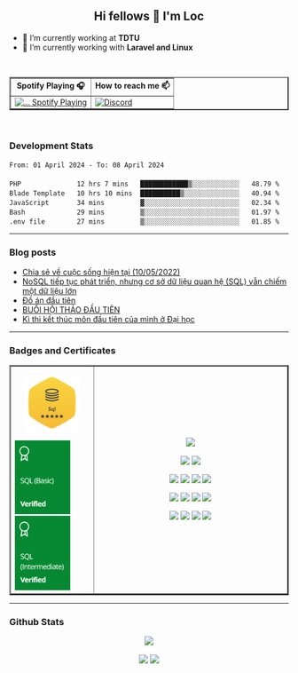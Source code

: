 <h2 align="center">Hi fellows 👋 I'm Loc</h2>

- 🔭 I’m currently working at **TDTU**
- 🌱 I’m currently working with **Laravel and Linux**
<br>
<table border="2px solid white" align="center">
  <tr>
    <th>Spotify Playing 🎧</th>
    <th>How to reach me 📫</th>
  </tr>
  
  <tr>
    <td>
      <a href="https://open.spotify.com/user/jo3t0sjswxmpet9c67mq6qph3">
        <img src="https://spotify-readme-git-master-maoleng.vercel.app/api/spotify-playing" alt="... Spotify Playing"   />
      </a>
    </td>
    <td>
      <a href = "https://discordapp.com/users/517725152327499806">
        <img align="" src="https://lanyard.cnrad.dev/api/517725152327499806" alt="Discord" align="right" width="95%"/>
      </a>
    </td>
  </tr>
</table>


<br>

### Development Stats
<!--START_SECTION:waka-->

```txt
From: 01 April 2024 - To: 08 April 2024

PHP              12 hrs 7 mins   ████████████▒░░░░░░░░░░░░   48.79 %
Blade Template   10 hrs 10 mins  ██████████▒░░░░░░░░░░░░░░   40.94 %
JavaScript       34 mins         ▓░░░░░░░░░░░░░░░░░░░░░░░░   02.34 %
Bash             29 mins         ▒░░░░░░░░░░░░░░░░░░░░░░░░   01.97 %
.env file        27 mins         ▒░░░░░░░░░░░░░░░░░░░░░░░░   01.85 %
```

<!--END_SECTION:waka-->

---
### Blog posts
<!-- BLOG-POST-LIST:START -->
- [Chia sẻ về cuộc sống hiện tại &lpar;10/05/2022&rpar;](https://maolengbhl.blogspot.com/2022/05/chia-se-ve-cuoc-song-hien-tai-10052022.html)
- [NoSQL tiếp tục phát triển, nhưng cơ sở dữ liệu quan hệ &lpar;SQL&rpar; vẫn chiếm một dữ liệu lớn](https://maolengbhl.blogspot.com/2022/03/nosql-tiep-tuc-phat-trien-nhung-co-so.html)
- [Đồ án đầu tiên](https://maolengbhl.blogspot.com/2022/03/o-au-tien.html)
- [BUỔI HỘI THẢO ĐẦU TIÊN](https://maolengbhl.blogspot.com/2022/01/buoi-hoi-thao-au-tien.html)
- [Kì thi kết thúc môn đầu tiên của mình ở Đại học](https://maolengbhl.blogspot.com/2022/01/ki-thi-ket-thuc-mon-au-tien-cua-minh-o.html)
<!-- BLOG-POST-LIST:END -->

---
### Badges and Certificates
<table border="2px solid white" align="center">
<td width="30%">
<p align="center">
<a href="https://www.hackerrank.com/maoleng">
<img src="https://github.com/maoleng/media/blob/huuloc/maoleng/badge_sql.png?raw=true" width="100px">
</a>
</p>
<a href="https://www.hackerrank.com/certificates/92a70aea55ca">
<img src="https://github.com/maoleng/media/blob/huuloc/maoleng/sql_basic.png?raw=true" width="100px">
</a>
<a href="https://www.hackerrank.com/certificates/60e7b2754324">
<img src="https://github.com/maoleng/media/blob/huuloc/maoleng/sql_intermediate.png?raw=true" width="100px">
</a>
</td>
<td width="70%">
<p align="center">
<img src="https://wakatime.com/badge/user/f88bc81e-1487-40a4-abd6-8b8ee1b701fb.svg">
</p>
<p align="center">
<img src="https://img.shields.io/badge/Laravel-FF2D20?style=for-the-badge&logo=laravel&logoColor=white">
<img src="https://img.shields.io/badge/PHP-777BB4?style=for-the-badge&logo=php&logoColor=white">
</p>

<p align="center">
<img src="https://img.shields.io/badge/MySQL-00000F?style=for-the-badge&logo=mysql&logoColor=white">
<img src="https://img.shields.io/badge/MongoDB-4EA94B?style=for-the-badge&logo=mongodb&logoColor=white">
<img src="https://img.shields.io/badge/SQLite-07405E?style=for-the-badge&logo=sqlite&logoColor=white">
<img src="https://img.shields.io/badge/Microsoft_SQL_Server-CC2927?style=for-the-badge&logo=microsoft-sql-server&logoColor=white">
</p>

<p align="center">
<img src="https://img.shields.io/badge/HTML-239120?style=for-the-badge&logo=html5&logoColor=white">
<img src="https://img.shields.io/badge/CSS-239120?&style=for-the-badge&logo=css3&logoColor=white">
<img src="https://img.shields.io/badge/JavaScript-F7DF1E?style=for-the-badge&logo=javascript&logoColor=black">
<img src="https://img.shields.io/badge/jQuery-0769AD?style=for-the-badge&logo=jquery&logoColor=white">
</p>

<p align="center">
<img src="https://img.shields.io/badge/GIT-E44C30?style=for-the-badge&logo=git&logoColor=white">
<img src="https://img.shields.io/badge/Markdown-000000?style=for-the-badge&logo=markdown&logoColor=white">
<img src="https://img.shields.io/badge/Linux-FCC624?style=for-the-badge&logo=linux&logoColor=black">
<img src="https://img.shields.io/badge/Ubuntu-E95420?style=for-the-badge&logo=ubuntu&logoColor=white">
</p>
</td>
</table>

---
### Github Stats
<p align="center">
<img src="https://komarev.com/ghpvc/?username=maoleng&style=for-the-badge">
</p>
<p align = "center">
  <img src = "https://github-readme-stats.vercel.app/api?username=maoleng&theme=radical&line_height=27">
  <img src = "https://github-readme-stats.vercel.app/api/top-langs/?username=maoleng&count_private=true&theme=radical&langs_count=3&hide=javascript,css,html">
</p>
